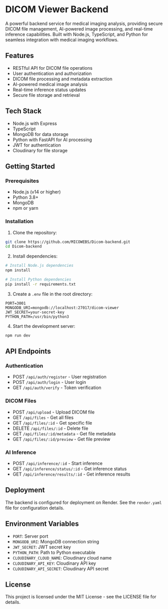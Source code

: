 # DICOM Viewer Backend

A powerful backend service for medical imaging analysis, providing secure DICOM file management, AI-powered image processing, and real-time inference capabilities. Built with Node.js, TypeScript, and Python for seamless integration with medical imaging workflows.

## Features

- RESTful API for DICOM file operations
- User authentication and authorization
- DICOM file processing and metadata extraction
- AI-powered medical image analysis
- Real-time inference status updates
- Secure file storage and retrieval

## Tech Stack

- Node.js with Express
- TypeScript
- MongoDB for data storage
- Python with FastAPI for AI processing
- JWT for authentication
- Cloudinary for file storage

## Getting Started

### Prerequisites

- Node.js (v14 or higher)
- Python 3.8+
- MongoDB
- npm or yarn

### Installation

1. Clone the repository:
```bash
git clone https://github.com/MICOWEBS/Dicom-backend.git
cd Dicom-backend
```

2. Install dependencies:
```bash
# Install Node.js dependencies
npm install

# Install Python dependencies
pip install -r requirements.txt
```

3. Create a `.env` file in the root directory:
```env
PORT=3001
MONGODB_URI=mongodb://localhost:27017/dicom-viewer
JWT_SECRET=your-secret-key
PYTHON_PATH=/usr/bin/python3
```

4. Start the development server:
```bash
npm run dev
```

## API Endpoints

### Authentication
- POST `/api/auth/register` - User registration
- POST `/api/auth/login` - User login
- GET `/api/auth/verify` - Token verification

### DICOM Files
- POST `/api/upload` - Upload DICOM file
- GET `/api/files` - Get all files
- GET `/api/files/:id` - Get specific file
- DELETE `/api/files/:id` - Delete file
- GET `/api/files/:id/metadata` - Get file metadata
- GET `/api/files/:id/preview` - Get file preview

### AI Inference
- POST `/api/inference/:id` - Start inference
- GET `/api/inference/status/:id` - Get inference status
- GET `/api/inference/results/:id` - Get inference results

## Deployment

The backend is configured for deployment on Render. See the `render.yaml` file for configuration details.

## Environment Variables

- `PORT`: Server port
- `MONGODB_URI`: MongoDB connection string
- `JWT_SECRET`: JWT secret key
- `PYTHON_PATH`: Path to Python executable
- `CLOUDINARY_CLOUD_NAME`: Cloudinary cloud name
- `CLOUDINARY_API_KEY`: Cloudinary API key
- `CLOUDINARY_API_SECRET`: Cloudinary API secret

## License

This project is licensed under the MIT License - see the LICENSE file for details. 